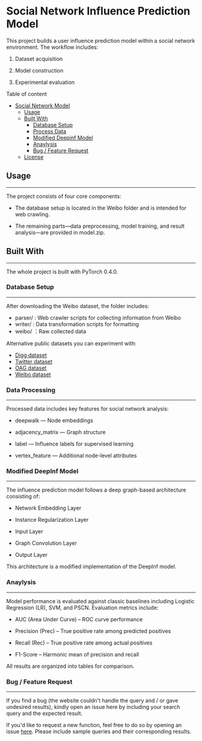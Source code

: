

# Social Network Influence Prediction Model


This project builds a user influence prediction model within a social network environment. The workflow includes:

1. Dataset acquisition

2. Model construction

3. Experimental evaluation 

Table of content
- [Social Network Model](#social-network-model)
  - [Usage](#usage)
  - [Built With](#built-with)
    - [Database Setup](#database-setup)
    - [Process Data](#process-data)
    - [Modified Deepinf Model](#modified-deepinf-model)
    - [Anaylysis](#anaylysis)
    - [Bug / Feature Request](#bug--feature-request)
  - [License](#license)


## Usage
- - -
The project consists of four core components:

- The database setup is located in the Weibo folder and is intended for web crawling.

- The remaining parts—data preprocessing, model training, and result analysis—are provided in model.zip.


## Built With
- - -
The whole project is built with PyTorch 0.4.0.


### Database Setup
- - -
After downloading the Weibo dataset, the folder includes:
- parser/ : Web crawler scripts for collecting information from Weibo
- writer/ : Data transformation scripts for formatting
- weibo/ ：Raw collected data

Alternative public datasets you can experiment with:
* [Digg dataset](https://www.isi.edu/~lerman/downloads/digg2009.html)
* [Twitter dataset](https://snap.stanford.edu/data/higgs-twitter.html)
* [OAG dataset](https://www.openacademic.ai/oag/)
* [Weibo dataset](https://www.aminer.cn/influencelocality)


### Data Processing
- - -
Processed data includes key features for social network analysis:

- deepwalk — Node embeddings

- adjacency_matrix — Graph structure

- label — Influence labels for supervised learning

- vertex_feature — Additional node-level attributes


### Modified DeepInf Model
- - -
The influence prediction model follows a deep graph-based architecture consisting of:

- Network Embedding Layer

- Instance Regularization Layer

- Input Layer

- Graph Convolution Layer

- Output Layer

This architecture is a modified implementation of the DeepInf model.


### Anaylysis
- - -
Model performance is evaluated against classic baselines including Logistic Regression (LR), SVM, and PSCN.
Evaluation metrics include:

- AUC (Area Under Curve) – ROC curve performance

- Precision (Prec) – True positive rate among predicted positives

- Recall (Rec) – True positive rate among actual positives

- F1-Score – Harmonic mean of precision and recall

All results are organized into tables for comparison.



### Bug / Feature Request
- - -
If you find a bug (the website couldn't handle the query and / or gave undesired results), kindly open an issue here by including your search query and the expected result.

If you'd like to request a new function, feel free to do so by opening an issue [here][2]. Please include sample queries and their corresponding results.




[1]:https://arxiv.org/abs/1807.05560
[2]:https://github.com/Greco79/bishe/issues


